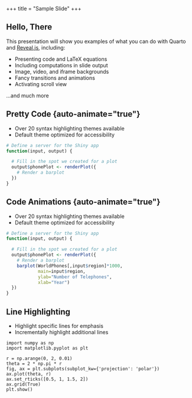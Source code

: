 +++
title = "Sample Slide"
+++

## Hello, There

This presentation will show you examples of what you can do with Quarto and [Reveal.js](https://revealjs.com), including:

-   Presenting code and LaTeX equations
-   Including computations in slide output
-   Image, video, and iframe backgrounds
-   Fancy transitions and animations
-   Activating scroll view

...and much more


## Pretty Code {auto-animate="true"}

-   Over 20 syntax highlighting themes available
-   Default theme optimized for accessibility

``` r
# Define a server for the Shiny app
function(input, output) {

  # Fill in the spot we created for a plot
  output$phonePlot <- renderPlot({
    # Render a barplot
  })
}
```


## Code Animations {auto-animate="true"}

-   Over 20 syntax highlighting themes available
-   Default theme optimized for accessibility

``` r
# Define a server for the Shiny app
function(input, output) {

  # Fill in the spot we created for a plot
  output$phonePlot <- renderPlot({
    # Render a barplot
    barplot(WorldPhones[,input$region]*1000,
            main=input$region,
            ylab="Number of Telephones",
            xlab="Year")
  })
}
```


## Line Highlighting

-   Highlight specific lines for emphasis
-   Incrementally highlight additional lines

``` {python code-line-numbers="4-5|7|10"}
import numpy as np
import matplotlib.pyplot as plt

r = np.arange(0, 2, 0.01)
theta = 2 * np.pi * r
fig, ax = plt.subplots(subplot_kw={'projection': 'polar'})
ax.plot(theta, r)
ax.set_rticks([0.5, 1, 1.5, 2])
ax.grid(True)
plt.show()
```
